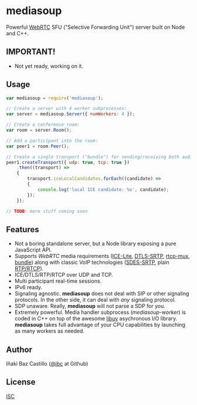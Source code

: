 # mediasoup

Powerful [WebRTC](http://www.webrtc.org/) SFU ("Selective Forwarding Unit") server built on Node and C++.


## IMPORTANT!

* Not yet ready, working on it.


## Usage

```javascript
var mediasoup = require('mediasoup');

// Create a server with 4 worker subprocesses:
var server = mediasoup.Server({ numWorkers: 4 });

// Create a conference room:
var room = server.Room();

// Add a participant into the room:
var peer1 = room.Peer();

// Create a single transport ("bundle") for sending/receiving both audio and video:
peer1.createTransport({ udp: true, tcp: true })
    .then((transport) =>
    {
        transport.iceLocalCandidates.forEach((candidate) =>
        {
            console.log('local ICE candidate: %o', candidate);
        });
    });

// TODO: more stuff coming soon
```


## Features

* Not a boring standalone server, but a Node library exposing a pure JavaScript API.
* Supports *WebRTC* media requirements ([ICE-Lite](http://tools.ietf.org/html/rfc5245), [DTLS-SRTP](http://tools.ietf.org/html/rfc5764), [rtcp-mux](http://tools.ietf.org/html/rfc5761), [bundle](http://tools.ietf.org/html/draft-ietf-mmusic-sdp-bundle-negotiation)) along with classic VoIP technologies ([SDES-SRTP](http://tools.ietf.org/html/rfc4568), plain [RTP/RTCP](http://tools.ietf.org/html/rfc3550)).
* ICE/DTLS/RTP/RTCP over UDP and TCP.
* Multi participant real-time sessions.
* IPv6 ready.
* Signaling agnostic. **mediasoup** does not deal with SIP or other signaling protocols. In the other side, it can deal with *any* signaling protocol.
* SDP unaware. Really, **mediasoup** will not parse a SDP for you.
* Extremely powerful. Media handler subprocess (*mediasoup-worker*) is coded in C++ on top of the awesome [libuv](https://github.com/libuv/libuv) asychronous I/O library. **mediasoup** takes full advantage of your CPU capabilities by launching as many workers as needed.


## Author

Iñaki Baz Castillo ([@ibc](https://github.com/ibc/) at Github)


## License

[ISC](./LICENSE)
